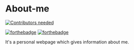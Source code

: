 # About-me

[![Contributors needed](https://img.shields.io/badge/USES-BOOTSTRAP-blue.svg)](README.md)

[![forthebadge](https://forthebadge.com/images/badges/uses-html.svg)](https://forthebadge.com)
[![forthebadge](https://forthebadge.com/images/badges/check-it-out.svg)](https://forthebadge.com)



It's a personal webpage which gives information about me.
